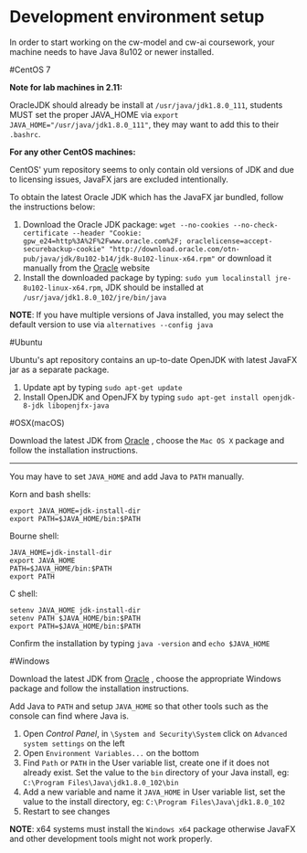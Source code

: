 Development environment setup
=============================

In order to start working on the  cw-model and cw-ai coursework, 
your machine needs to have Java 8u102 or newer installed. 


#CentOS 7

**Note for lab machines in 2.11:**

OracleJDK should already be install at `/usr/java/jdk1.8.0_111`, students MUST set the proper JAVA_HOME via
`export JAVA_HOME="/usr/java/jdk1.8.0_111"`, they may want to add this to their `.bashrc`.

**For any other CentOS machines:**

CentOS' yum repository seems to only contain old versions of JDK and 
due to licensing issues, JavaFX jars are excluded intentionally.

To obtain the latest Oracle JDK which has the JavaFX jar bundled, follow
the instructions below:

 1. Download the Oracle JDK package: 
    `wget --no-cookies --no-check-certificate --header "Cookie: gpw_e24=http%3A%2F%2Fwww.oracle.com%2F; oraclelicense=accept-securebackup-cookie" "http://download.oracle.com/otn-pub/java/jdk/8u102-b14/jdk-8u102-linux-x64.rpm"`
     or download it manually from the 
     [Oracle](http://www.oracle.com/technetwork/java/javase/downloads/jdk8-downloads-2133151.html)
     website
 2. Install the downloaded package by typing:
    `sudo yum localinstall jre-8u102-linux-x64.rpm`, 
    JDK should be installed at `/usr/java/jdk1.8.0_102/jre/bin/java`
 
**NOTE**: If you have multiple versions of Java installed, you may 
select the default version to use via `alternatives --config java`

#Ubuntu

Ubuntu's apt repository contains an up-to-date OpenJDK with latest 
JavaFX jar as a separate package.

 1. Update apt by typing `sudo apt-get update`
 2. Install OpenJDK and OpenJFX by typing `sudo apt-get install openjdk-8-jdk libopenjfx-java`


#OSX(macOS)

Download the latest JDK from 
[Oracle](http://www.oracle.com/technetwork/java/javase/downloads/jdk8-downloads-2133151.html)
, choose the `Mac OS X` package and follow the installation instructions. 


----

You may have to set `JAVA_HOME` and add Java to `PATH` manually.

Korn and bash shells:

    export JAVA_HOME=jdk-install-dir
    export PATH=$JAVA_HOME/bin:$PATH
    
Bourne shell:

    JAVA_HOME=jdk-install-dir
    export JAVA_HOME
    PATH=$JAVA_HOME/bin:$PATH
    export PATH
    
C shell:

    setenv JAVA_HOME jdk-install-dir
    setenv PATH $JAVA_HOME/bin:$PATH
    export PATH=$JAVA_HOME/bin:$PATH

Confirm the installation by typing `java -version` and 
    `echo $JAVA_HOME`

#Windows

Download the latest JDK from 
[Oracle](http://www.oracle.com/technetwork/java/javase/downloads/jdk8-downloads-2133151.html)
, choose the appropriate Windows package and follow the installation 
instructions.

Add Java to `PATH` and setup `JAVA_HOME` so that other tools such as 
the console can find where Java is.

 1. Open *Control Panel*, in `\System and Security\System` click 
    on `Advanced system settings` on the left
 2. Open `Environment Variables...` on the bottom
 3. Find `Path` or `PATH` in the User variable list, create one if it
    does not already exist. Set the value to the `bin` directory of 
    your Java install, eg: `C:\Program Files\Java\jdk1.8.0_102\bin`
 4. Add a new variable and name it `JAVA_HOME` in User variable list,
    set the value to the install directory, eg: 
    `C:\Program Files\Java\jdk1.8.0_102`
 5. Restart to see changes
 
  
**NOTE**: x64 systems must install the `Windows x64` package otherwise 
JavaFX and other development tools might not work properly.

